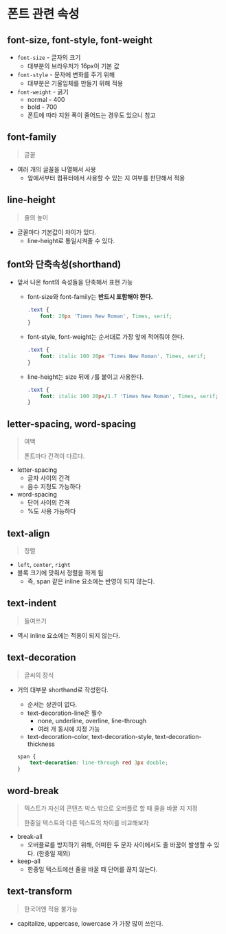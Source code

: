 # 폰트 관련 속성



## font-size, font-style, font-weight

- `font-size` - 글자의 크기
  - 대부분의 브라우저가 16px이 기본 값
- `font-style` - 문자에 변화를 주기 위해
  - 대부분은 기울임체를 만들기 위해 적용
- `font-weight` - 굵기
  - normal - 400
  - bold - 700
  - 폰트에 따라 지원 폭이 줄어드는 경우도 있으니 참고



## font-family

> 글꼴

- 여러 개의 글꼴을 나열해서 사용
  - 앞에서부터 컴퓨터에서 사용할 수 있는 지 여부를 판단해서 적용



## line-height

> 줄의 높이

- 글꼴마다 기본값이 차이가 있다.
  - line-height로 통일시켜줄 수 있다.



## font와 단축속성(shorthand)

- 앞서 나온 font의 속성들을 단축해서 표현 가능

  - font-size와 font-family는 **반드시 포함해야 한다.**

    ```css
    .text {
        font: 20px 'Times New Roman', Times, serif;
    }
    ```

  - font-style, font-weight는 순서대로 가장 앞에 적어줘야 한다.

    ```css
    .text {
        font: italic 100 20px 'Times New Roman', Times, serif;
    }
    ```

  - line-height는 size 뒤에 `/`를 붙이고 사용한다.

    ```css
    .text {
        font: italic 100 20px/1.7 'Times New Roman', Times, serif;
    }
    ```

    

## letter-spacing, word-spacing

> 여백
>
> 폰트마다 간격이 다르다.

- letter-spacing
  - 글자 사이의 간격
  - 음수 지정도 가능하다
- word-spacing
  - 단어 사이의 간격
  - %도 사용 가능하다



## text-align

> 정렬

- `left`, `center`, `right`
- 블록 크기에 맞춰서 정렬을 하게 됨
  - 즉, span 같은 inline 요소에는 반영이 되지 않는다.



## text-indent

> 들여쓰기

- 역시 inline 요소에는 적용이 되지 않는다.



## text-decoration

> 글씨의 장식

- 거의 대부분 shorthand로 작성한다.

  - 순서는 상관이 없다.
  - text-decoration-line은 필수
    - none, underline, overline, line-through
    - 여러 개 동시에 지정 가능
  - text-decoration-color, text-decoration-style, text-decoration-thickness

  ```css
  span {
      text-decoration: line-through red 3px double;
  }
  ```

  

## word-break

> 텍스트가 자신의 콘텐츠 박스 밖으로 오버플로 할 때 줄을 바꿀 지 지정
>
> 한중일 텍스트와 다른 텍스트의 차이를 비교해보자

- break-all
  - 오버플로를 방지하기 위해, 어떠한 두 문자 사이에서도 줄 바꿈이 발생할 수 있다. (한중일 제외)
- keep-all
  - 한중일 텍스트에선 줄을 바꿀 때 단어를 끊지 않는다.



## text-transform

> 한국어엔 적용 불가능

- capitalize, uppercase, lowercase 가 가장 많이 쓰인다.